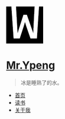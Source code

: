 ![Yunpeng logo](../img/wei-log.png)

# [Mr.Ypeng](.)

> 冰是睡熟了的水。

- [首页](.)
- [读书](book/index.md)
- [关于我](about.md)
